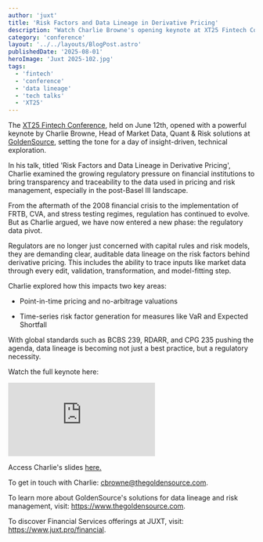 ```yaml
---
author: 'juxt'
title: 'Risk Factors and Data Lineage in Derivative Pricing'
description: "Watch Charlie Browne's opening keynote at XT25 Fintech Conference [video]"
category: 'conference'
layout: '../../layouts/BlogPost.astro'
publishedDate: '2025-08-01'
heroImage: 'Juxt 2025-102.jpg'
tags:
  - 'fintech'
  - 'conference'
  - 'data lineage'
  - 'tech talks'
  - 'XT25'
---
```


The [XT25 Fintech Conference](https://www.juxt.pro/xt25/), held on June 12th, opened with a powerful keynote by Charlie Browne, Head of Market Data, Quant & Risk solutions at [GoldenSource](https://www.thegoldensource.com), setting the tone for a day of insight-driven, technical exploration.

In his talk, titled 'Risk Factors and Data Lineage in Derivative Pricing', Charlie examined the growing regulatory pressure on financial institutions to bring transparency and traceability to the data used in pricing and risk management, especially in the post-Basel III landscape.

From the aftermath of the 2008 financial crisis to the implementation of FRTB, CVA, and stress testing regimes, regulation has continued to evolve. But as Charlie argued, we have now entered a new phase: the regulatory data pivot.

Regulators are no longer just concerned with capital rules and risk models, they are demanding clear, auditable data lineage on the risk factors behind derivative pricing. This includes the ability to trace inputs like market data through every edit, validation, transformation, and model-fitting step.

Charlie explored how this impacts two key areas:

- Point-in-time pricing and no-arbitrage valuations

- Time-series risk factor generation for measures like VaR and Expected Shortfall

With global standards such as BCBS 239, RDARR, and CPG 235 pushing the agenda, data lineage is becoming not just a best practice, but a regulatory necessity.

Watch the full keynote here:

<iframe class='aspect-video w-full' src="https://www.youtube.com/embed/5tRgPjoNLRE?si=UKj0xWAXD6aNdcIQ" title="YouTube video player" frameborder="0" allow="accelerometer; autoplay; clipboard-write; encrypted-media; gyroscope; picture-in-picture; web-share" referrerpolicy="strict-origin-when-cross-origin" allowfullscreen></iframe>

Access Charlie's slides <a href="/xt25/charlie-browne.pdf" target="_blank">here.</a>

To get in touch with Charlie: cbrowne@thegoldensource.com.

To learn more about GoldenSource's solutions for data lineage and risk management, visit: https://www.thegoldensource.com.

To discover Financial Services offerings at JUXT, visit: https://www.juxt.pro/financial.

